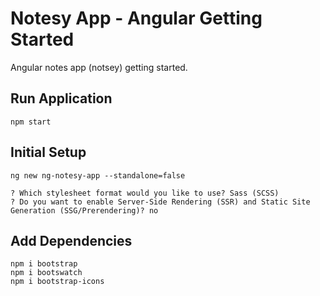 # Notesy App - Angular Getting Started

Angular notes app (notsey) getting started.

## Run Application
```
npm start
```

## Initial Setup

```
ng new ng-notesy-app --standalone=false

? Which stylesheet format would you like to use? Sass (SCSS)
? Do you want to enable Server-Side Rendering (SSR) and Static Site Generation (SSG/Prerendering)? no
```

## Add Dependencies

```
npm i bootstrap
npm i bootswatch
npm i bootstrap-icons
```